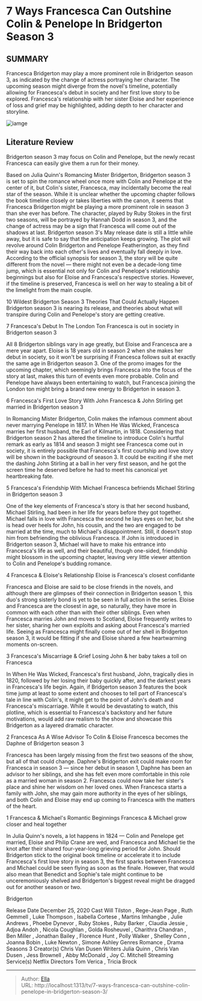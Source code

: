 # 7 Ways Francesca Can Outshine Colin &amp; Penelope In Bridgerton Season 3


## SUMMARY 


 Francesca Bridgerton may play a more prominent role in Bridgerton season 3, as indicated by the change of actress portraying her character. 
 The upcoming season might diverge from the novel&#39;s timeline, potentially allowing for Francesca&#39;s debut in society and her first love story to be explored. 
 Francesca&#39;s relationship with her sister Eloise and her experience of loss and grief may be highlighted, adding depth to her character and storyline. 

![iamge](https://static1.srcdn.com/wordpress/wp-content/uploads/2024/01/bridgerton-season-3-francesca-story-colin-penelope.jpg)

## Literature Review
Bridgerton season 3 may focus on Colin and Penelope, but the newly recast Francesca can easily give them a run for their money.



Based on Julia Quinn&#39;s Romancing Mister Bridgerton, Bridgerton season 3 is set to spin the romance wheel once more with Colin and Penelope at the center of it, but Colin&#39;s sister, Francesca, may incidentally become the real star of the season. While it is unclear whether the upcoming chapter follows the book timeline closely or takes liberties with the canon, it seems that Francesca Bridgerton might be playing a more prominent role in season 3 than she ever has before. The character, played by Ruby Stokes in the first two seasons, will be portrayed by Hannah Dodd in season 3, and the change of actress may be a sign that Francesca will come out of the shadows at last.
Bridgerton season 3&#39;s May release date is still a little while away, but it is safe to say that the anticipation keeps growing. The plot will revolve around Colin Bridgerton and Penelope Featherington, as they find their way back into each other&#39;s lives and eventually fall deeply in love. According to the official synopsis for season 3, the story will be quite different from the novel — there might not even be a decade-long time jump, which is essential not only for Colin and Penelope&#39;s relationship beginnings but also for Eloise and Francesca&#39;s respective stories. However, if the timeline is preserved, Francesca is well on her way to stealing a bit of the limelight from the main couple.
            

 10 Wildest Bridgerton Season 3 Theories That Could Actually Happen 
Bridgerton season 3 is nearing its release, and theories about what will transpire during Colin and Penelope&#39;s story are getting creative.




 7  Francesca&#39;s Debut In The London Ton 
Francesca is out in society in Bridgerton season 3



All 8 Bridgerton siblings vary in age greatly, but Eloise and Francesca are a mere year apart. Eloise is 18 years old in season 2 when she makes her debut in society, so it won&#39;t be surprising if Francesca follows suit at exactly the same age in Bridgerton season 3. One of the promo images for the upcoming chapter, which seemingly brings Francesca into the focus of the story at last, makes this turn of events even more probable. Colin and Penelope have always been entertaining to watch, but Francesca joining the London ton might bring a brand new energy to Bridgerton in season 3.




 6  Francesca&#39;s First Love Story With John 
Francesca &amp; John Stirling get married in Bridgerton season 3
        

In Romancing Mister Bridgerton, Colin makes the infamous comment about never marrying Penelope in 1817. In When He Was Wicked, Francesca marries her first husband, the Earl of Kilmartin, in 1818. Considering that Bridgerton season 2 has altered the timeline to introduce Colin&#39;s hurtful remark as early as 1814 and season 3 might see Francesca come out in society, it is entirely possible that Francesca&#39;s first courtship and love story will be shown in the background of season 3. It could be exciting if she met the dashing John Stirling at a ball in her very first season, and he got the screen time he deserved before he had to meet his canonical yet heartbreaking fate.



 5  Francesca&#39;s Friendship With Michael 
Francesca befriends Michael Stirling in Bridgerton season 3
        

One of the key elements of Francesca&#39;s story is that her second husband, Michael Stirling, had been in her life for years before they got together. Michael falls in love with Francesca the second he lays eyes on her, but she is head over heels for John, his cousin, and the two are engaged to be married at the time, much to Michael&#39;s disappointment. Still, it doesn&#39;t stop him from befriending the oblivious Francesca. If John is introduced in Bridgerton season 3, Michael will have to make his entrance into Francesca&#39;s life as well, and their beautiful, though one-sided, friendship might blossom in the upcoming chapter, leaving very little viewer attention to Colin and Penelope&#39;s budding romance.



 4  Francesca &amp; Eloise&#39;s Relationship 
Eloise is Francesca&#39;s closest confidante



Francesca and Eloise are said to be close friends in the novels, and although there are glimpses of their connection in Bridgerton season 1, this duo&#39;s strong sisterly bond is yet to be seen in full action in the series. Eloise and Francesca are the closest in age, so naturally, they have more in common with each other than with their other siblings. Even when Francesca marries John and moves to Scotland, Eloise frequently writes to her sister, sharing her own exploits and asking about Francesca&#39;s married life. Seeing as Francesca might finally come out of her shell in Bridgerton season 3, it would be fitting if she and Eloise shared a few heartwarming moments on-screen.




 3  Francesca&#39;s Miscarriage &amp; Grief 
Losing John &amp; her baby takes a toll on Francesca
        

In When He Was Wicked, Francesca&#39;s first husband, John, tragically dies in 1820, followed by her losing their baby quickly after, and the darkest years in Francesca&#39;s life begin. Again, if Bridgerton season 3 features the book time jump at least to some extent and chooses to tell part of Francesca&#39;s tale in line with Colin&#39;s, it might get to the point of John&#39;s death and Francesca&#39;s miscarriage. While it would be devastating to watch, this plotline, which is essential to Francesca&#39;s backstory and her future motivations, would add raw realism to the show and showcase this Bridgerton as a layered dramatic character.



 2  Francesca As A Wise Advisor To Colin &amp; Eloise 
Francesca becomes the Daphne of Bridgerton season 3
        

Francesca has been largely missing from the first two seasons of the show, but all of that could change. Daphne&#39;s Bridgerton exit could make room for Francesca in season 3 — since her debut in season 1, Daphne has been an advisor to her siblings, and she has felt even more comfortable in this role as a married woman in season 2. Francesca could now take her sister&#39;s place and shine her wisdom on her loved ones. When Francesca starts a family with John, she may gain more authority in the eyes of her siblings, and both Colin and Eloise may end up coming to Francesca with the matters of the heart.



 1  Francesca &amp; Michael&#39;s Romantic Beginnings 
Francesca &amp; Michael grow closer and heal together
        

In Julia Quinn&#39;s novels, a lot happens in 1824 — Colin and Penelope get married, Eloise and Philip Crane are wed, and Francesca and Michael tie the knot after their shared four-year-long grieving period for John. Should Bridgerton stick to the original book timeline or accelerate it to include Francesca&#39;s first love story in season 3, the first sparks between Francesca and Michael could be seen flying as soon as the finale. However, that would also mean that Benedict and Sophie&#39;s tale might continue to be unceremoniously shelved and Bridgerton&#39;s biggest reveal might be dragged out for another season or two.
        


 Bridgerton 

 Release Date   December 25, 2020    Cast   Will Tilston , Rege-Jean Page , Ruth Gemmell , Luke Thompson , Isabella Cortese , Martins Imhangbe , Julie Andrews , Phoebe Dynevor , Ruby Stokes , Ruby Barker , Claudia Jessie , Adjoa Andoh , Nicola Coughlan , Golda Rosheuvel , Charithra Chandran , Ben Miller , Jonathan Bailey , Florence Hunt , Polly Walker , Shelley Conn , Joanna Bobin , Luke Newton , Simone Ashley    Genres   Romance , Drama    Seasons   3    Creator(s)   Chris Van Dusen    Writers   Julia Quinn , Chris Van Dusen , Jess Brownell , Abby McDonald , Joy C. Mitchell    Streaming Service(s)   Netflix    Directors   Tom Verica , Tricia Brock    





---

> Author: [Ella](https://instagram.hk.cn/)  
> URL: http://localhost:1313/tv/7-ways-francesca-can-outshine-colin-penelope-in-bridgerton-season-3/  

